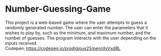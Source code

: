 # Number-Guessing-Game
This project is a web-based game where the user attempts to guess a randomly generated number. The user can enter the parameters that it wishes to play by, such as the minimum, and maximum number, and the number of guesses. The program interacts with the user depending on the inputs received.
<br>
Codepen: https://codepen.io/prodigious25/pen/dyVxdBL
